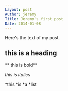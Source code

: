 ```yaml
---
Layout: post
Author: jeremy
Title: Jeremy's first post
Date: 2014-01-08
---
```


Here's the text of my post.

## this is a heading

** this is bold**

*this is italics*

*this 
*is
*a 
*list
